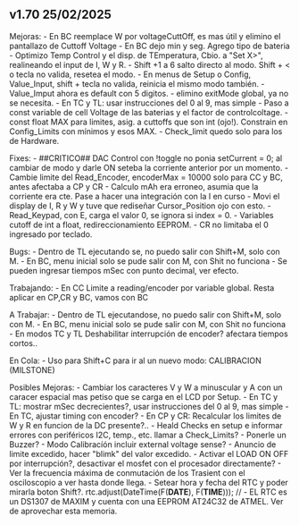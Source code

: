 ## v1.70 25/02/2025

 Mejoras:
    - En BC reemplace W por voltageCuttOff, es mas útil y elimino el pantallazo de Cuttoff Voltage
    - En BC dejo min y seg. Agrego tipo de bateria
    - Optimizo Temp Control y el disp. de TEmperatura, Cbio. a "Set X>", realineando el input de I, W y R.
    - Shift +1 a 6 salto directo al modo. Shift + < o tecla no valida, resetea el modo. 
    - En menus de Setup o Config, Value_Input, shift + tecla no valida, reinicia el mismo modo también. 
    - Value_Imput ahora es default con 5 digitos.
    - elimino exitMode global, ya no se necesita.
    - En TC y TL: usar instrucciones del 0 al 9, mas simple
    - Paso a const variable de cell Voltage de las baterias y el factor de controlcoltage.
    - const float MAX para limites, asig. a cuttoffs que son int (ojo!). Constrain en Config_Limits con mínimos y esos MAX.
    - Check_limit quedo solo para los de Hardware.
  
  Fixes:
    - ##CRITICO## DAC Control con !toggle no ponia setCurrent = 0; al cambiar de modo y darle ON seteba la corriente anterior por un momento.
    - Cambie limite del Read_Encoder, encoderMax = 10000 solo para CC y BC, antes afectaba a CP y CR
    - Calculo mAh era erroneo, asumia que la corriente era cte. Pase a hacer una integración con la I en curso
    - Movi el display de I, R y W y tuve que rediseñar Cursor_Position ojo con esto.
    - Read_Keypad, con E, carga el valor 0, se ignora si index = 0.
    - Variables cutoff de int a float, redireccionamiento EEPROM.
    - CR no limitaba el 0 ingresado por teclado.
 
  Bugs:
    - Dentro de TL ejecutando se, no puedo salir con Shift+M, solo con M.
    - En BC, menu inicial solo se pude salir con M, con Shit no funciona
    - Se pueden ingresar tiempos mSec con punto decimal, ver efecto.
  
  Trabajando:
    - En CC Limite a reading/encoder por variable global. Resta aplicar en CP,CR y BC, vamos con BC
  
  A Trabajar:
    - Dentro de TL ejecutandose, no puedo salir con Shift+M, solo con M.
    - En BC, menu inicial solo se pude salir con M, con Shit no funciona
    - En modos TC y TL Deshabilitar interrupción de encoder? afectara tiempos cortos..
   
  En Cola:
    - Uso para Shift+C para ir al un nuevo modo: CALIBRACION (MILSTONE)
  
  Posibles Mejoras:
    - Cambiar los caracteres V y W a minuscular y A con un caracer espacial mas petiso que se carga en el LCD por Setup.
    - En TC y TL: mostrar mSec decrecientes?, usar instrucciones del 0 al 9, mas simple
    - En TC, ajustar timing con encoder?
    - En CP y CR: Recalcular los limites de W y R en funcion de la DC presente?..
    - Heald Checks en setup e informar errores con periféricos I2C, temp., etc. llamar a Check_Limits?
    - Ponerle un Buzzer?
    - Modo Calibracíón incluir external voltage sense?
    - Anuncio de limite excedido, hacer "blimk" del valor excedido.
    - Activar el LOAD ON OFF por interrupción?, desactivar el mosfet con el procesador directamente?
    - Ver la frecuencia máxima de conmutación de los Trasient con el osciloscopio a ver hasta donde llega.
    - Setear hora y fecha del RTC y poder mirarla boton Shift?.
        rtc.adjust(DateTime(F(__DATE__), F(__TIME__))); //
    - EL RTC es un DS1307 de MAXIM y cuenta con una EEPROM AT24C32 de ATMEL. Ver de aprovechar esta memoria.
